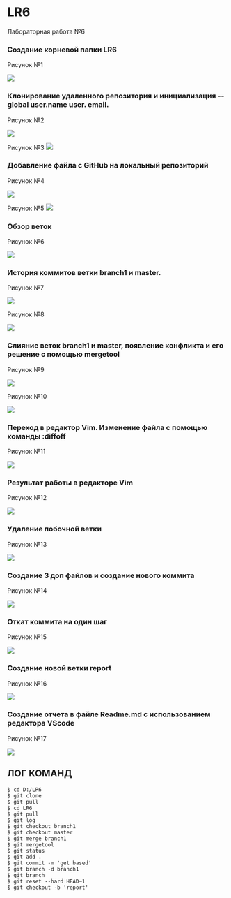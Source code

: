 # LR6
Лабораторная работа №6

### Создание корневой папки LR6
Рисунок №1

![](screenshots/Screenshot_13.jpg)

### Клонирование удаленного репозитория и инициализация --global user.name user. email.
Рисунок №2

![](screenshots/Screenshot_1.jpg)

Рисунок №3
![](screenshots/Screenshot_2.jpg)

### Добавление файла с GitHub на локальный репозиторий
Рисунок №4

![](screenshots/Screenshot_3.jpg)

Рисунок №5
![](screenshots/Screenshot_4.jpg)

### Обзор веток 
Рисунок №6

![](screenshots/Screenshot_15.jpg)

### История коммитов ветки branch1 и master.
Рисунок №7

![](screenshots/Screenshot_5.jpg)

Рисунок №8

![](screenshots/Screenshot_6.jpg)

### Слияние веток branch1 и master, появление конфликта и его решение с помощью mergetool
Рисунок №9

![](screenshots/Screenshot_7.jpg)

Рисунок №10

![](screenshots/Screenshot_8.jpg)

### Переход в редактор Vim. Изменение файла с помощью команды :diffoff
Рисунок №11

![](screenshots/Screenshot_9.jpg)

### Результат работы в редакторе Vim
Рисунок №12

![](screenshots/Screenshot_10.jpg)

### Удаление побочной ветки
Рисунок №13

![](screenshots/Screenshot_18.jpg)

### Создание 3 доп файлов и создание нового коммита
Рисунок №14

![](screenshots/Screenshot_17.jpg)

### Откат коммита на один шаг
Рисунок №15

![](screenshots/Screenshot_12.jpg)

### Создание новой ветки report
Рисунок №16

![](screenshots/Screenshot_14.jpg)

### Создание отчета в файле Readme.md с использованием редактора VScode

Рисунок №17

![](screenshots/Screenshot_16.jpg)

## ЛОГ КОМАНД
```
$ cd D:/LR6
$ git clone 
$ git pull
$ cd LR6
$ git pull
$ git log
$ git checkout branch1
$ git checkout master
$ git merge branch1
$ git mergetool
$ git status
$ git add .
$ git commit -m 'get based'
$ git branch -d branch1
$ git branch
$ git reset --hard HEAD~1
$ git checkout -b 'report'
````
####